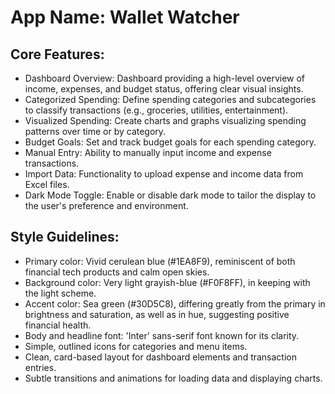 # **App Name**: Wallet Watcher

## Core Features:

- Dashboard Overview: Dashboard providing a high-level overview of income, expenses, and budget status, offering clear visual insights.
- Categorized Spending: Define spending categories and subcategories to classify transactions (e.g., groceries, utilities, entertainment).
- Visualized Spending: Create charts and graphs visualizing spending patterns over time or by category.
- Budget Goals: Set and track budget goals for each spending category.
- Manual Entry: Ability to manually input income and expense transactions.
- Import Data: Functionality to upload expense and income data from Excel files.
- Dark Mode Toggle: Enable or disable dark mode to tailor the display to the user's preference and environment.

## Style Guidelines:

- Primary color: Vivid cerulean blue (#1EA8F9), reminiscent of both financial tech products and calm open skies.
- Background color: Very light grayish-blue (#F0F8FF), in keeping with the light scheme.
- Accent color: Sea green (#30D5C8), differing greatly from the primary in brightness and saturation, as well as in hue, suggesting positive financial health.
- Body and headline font: 'Inter' sans-serif font known for its clarity.
- Simple, outlined icons for categories and menu items.
- Clean, card-based layout for dashboard elements and transaction entries.
- Subtle transitions and animations for loading data and displaying charts.